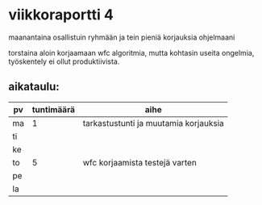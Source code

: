 # viikkoraportti 4

maanantaina osallistuin ryhmään ja tein pieniä korjauksia ohjelmaani

torstaina aloin korjaamaan wfc algoritmia, mutta kohtasin useita ongelmia, työskentely ei ollut produktiivista.
## aikataulu:
| pv  | tuntimäärä | aihe                                  |
| --- | ---------- | ------------------------------------- |
| ma  | 1          | tarkastustunti ja muutamia korjauksia |
| ti  |            |                                       |
| ke  |            |                                       |
| to  | 5          | wfc korjaamista testejä varten        |
| pe  |            |                                       |
| la  |            |                                       |